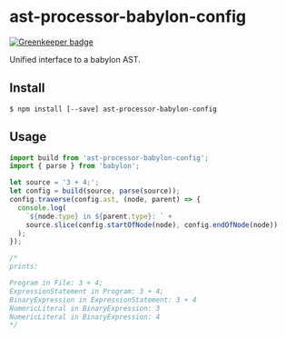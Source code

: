 # ast-processor-babylon-config

[![Greenkeeper badge](https://badges.greenkeeper.io/eventualbuddha/ast-processor-babylon-config.svg)](https://greenkeeper.io/)

Unified interface to a babylon AST.

## Install

```
$ npm install [--save] ast-processor-babylon-config
```

## Usage

```js
import build from 'ast-processor-babylon-config';
import { parse } from 'babylon';

let source = '3 + 4;';
let config = build(source, parse(source));
config.traverse(config.ast, (node, parent) => {
  console.log(
    `${node.type} in ${parent.type}: ` +
    source.slice(config.startOfNode(node), config.endOfNode(node))
  );
});

/*
prints:

Program in File: 3 + 4;
ExpressionStatement in Program: 3 + 4;
BinaryExpression in ExpressionStatement: 3 + 4
NumericLiteral in BinaryExpression: 3
NumericLiteral in BinaryExpression: 4
*/
```
